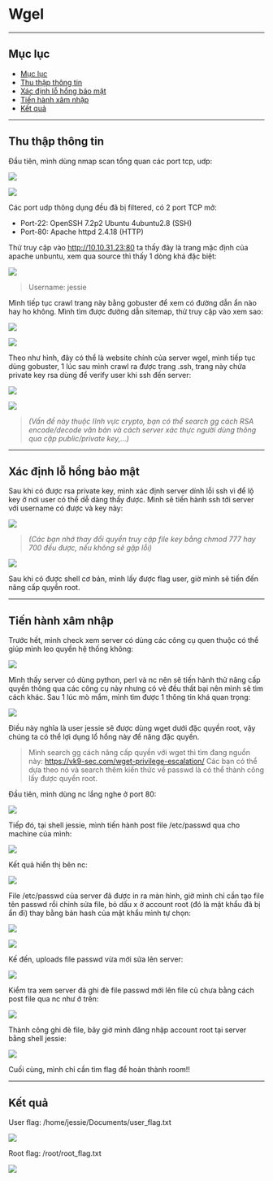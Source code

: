 Wgel
===

---
## Mục lục <a name="menu"></a>

* [Mục lục](#menu)
* [Thu thập thông tin](#info)
* [Xác định lỗ hổng bảo mật](#vuln)
* [Tiến hành xâm nhập](#exploit)
* [Kết quả](#result)

---
## Thu thập thông tin <a name="info"></a>

Đầu tiên, mình dùng nmap scan tổng quan các port tcp, udp:

![](https://i.imgur.com/ch6aB1n.png)

![](https://i.imgur.com/DD2ldjt.png)

Các port udp thông dụng đều đã bị filtered, có 2 port TCP mở:
* Port-22: OpenSSH 7.2p2 Ubuntu 4ubuntu2.8 (SSH)
* Port-80: Apache httpd 2.4.18 (HTTP)

Thử truy cập vào http://10.10.31.23:80 ta thấy đây là trang mặc định của apache unbuntu, xem qua source thì thấy 1 dòng khá đặc biệt:

![](https://i.imgur.com/eOgJ5p0.png)

> Username: jessie

Mình tiếp tục crawl trang này bằng gobuster để xem có đường dẫn ẩn nào hay ho không. Mình tìm được đường dẫn sitemap, thử truy cập vào xem sao:

![](https://i.imgur.com/Tjo8MSc.png)

![](https://i.imgur.com/G0p4CBX.png)

Theo như hình, đây có thể là website chính của server wgel, mình tiếp tục dùng gobuster, 1 lúc sau mình crawl ra được trang .ssh, trang này chứa private key rsa dùng để verify user khi ssh đến server:

![](https://i.imgur.com/XFA0qmE.png)

![](https://i.imgur.com/zU5A3U8.png)

> *(Vấn đề này thuộc lĩnh vực crypto, bạn có thể search gg cách RSA encode/decode văn bản và cách server xác thực người dùng thông qua cặp public/private key,...)*


---
## Xác định lỗ hổng bảo mật <a name="vuln"></a>

Sau khi có được rsa private key, mình xác định server dính lỗi ssh vì để lộ key ở nơi user có thể dễ dàng thấy được. Mình sẽ tiến hành ssh tới server với username có được và key này:

![](https://i.imgur.com/XnFjCBU.png)

> *(Các bạn nhớ thay đổi quyền truy cập file key bằng chmod 777 hay 700 đều được, nếu không sẽ gặp lỗi)*

![](https://i.imgur.com/YNP3SXw.png)

Sau khi có được shell cơ bản, mình lấy được flag user, giờ mình sẽ tiến đến nâng cấp quyền root.

---
## Tiến hành xâm nhập <a name="exploit"></a>

Trước hết, mình check xem server có dùng các công cụ quen thuộc có thể giúp mình leo quyền hệ thống không:

![](https://i.imgur.com/87lCrix.png)

Mình thấy server có dùng python, perl và nc nên sẽ tiến hành thử nâng cấp quyền thông qua các công cụ này nhưng có vẻ đều thất bại nên mình sẽ tìm cách khác. Sau 1 lúc mò mẩm, mình tìm được 1 thông tin khá quan trọng:

![](https://i.imgur.com/U5YPGun.png)

Điều này nghĩa là user jessie sẽ được dùng wget dưới đặc quyền root, vậy chúng ta có thể lợi dụng lổ hổng này để nâng đặc quyền.

> Mình search gg cách nâng cấp quyền với wget thì tìm đang nguồn này: https://vk9-sec.com/wget-privilege-escalation/ Các bạn có thể dựa theo nó và search thêm kiến thức về passwd là có thể thành công lấy được quyền root.

Đầu tiên, mình dùng nc lắng nghe ở port 80:

![](https://i.imgur.com/HIeAgUF.png)

Tiếp đó, tại shell jessie, mình tiến hành post file /etc/passwd qua cho machine của mình:

![](https://i.imgur.com/FupEot2.png)

Kết quả hiển thị bên nc:

![](https://i.imgur.com/jP9kNv2.png)

File /etc/passwd của server đã được in ra màn hình, giờ mình chỉ cần tạo file tên passwd rồi chỉnh sửa file, bỏ dấu x ở account root (đó là mật khẩu đã bị ẩn đi) thay bằng bản hash của mật khẩu mình tự chọn:

![](https://i.imgur.com/JU8OhH5.png)

![](https://i.imgur.com/Nwf5O5L.png)

Kế đến, uploads file passwd vừa mới sửa lên server:

![](https://i.imgur.com/S5cyzWm.png)

Kiểm tra xem server đã ghi đè file passwd mới lên file cũ chưa bằng cách post file qua nc như ở trên:

![](https://i.imgur.com/q3Mc8by.png)

Thành công ghi đè file, bây giờ mình đăng nhập account root tại server bằng shell jessie:

![](https://i.imgur.com/PxRgYVm.png)

Cuối cùng, mình chỉ cần tìm flag để hoàn thành room!!

---
## Kết quả <a name="result"></a>

User flag: /home/jessie/Documents/user_flag.txt

![](https://i.imgur.com/zTPiFvW.png)

Root flag: /root/root_flag.txt

![](https://i.imgur.com/CNzJLma.png)

